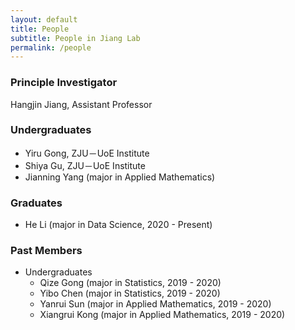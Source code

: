 ```yaml
---
layout: default
title: People
subtitle: People in Jiang Lab
permalink: /people
---
```


### Principle Investigator
Hangjin Jiang, Assistant Professor

### Undergraduates
- Yiru Gong, ZJU－UoE Institute 
- Shiya Gu, ZJU－UoE Institute
- Jianning Yang (major in Applied Mathematics)

### Graduates
- He Li (major in Data Science, 2020 - Present)

### Past Members
- Undergraduates
    - Qize Gong (major in Statistics, 2019 - 2020)
    - Yibo Chen (major in Statistics, 2019 - 2020)
    - Yanrui Sun (major in Applied Mathematics, 2019 - 2020)
    - Xiangrui Kong (major in Applied Mathematics, 2019 - 2020)





